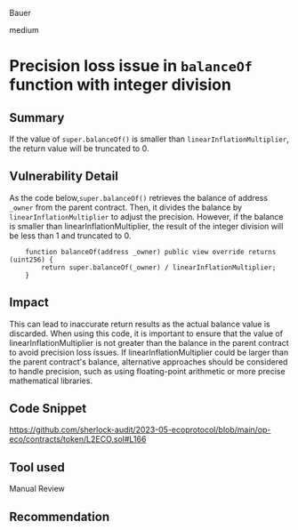 Bauer

medium

# Precision loss issue in `balanceOf` function with integer division

## Summary
If the value of `super.balanceOf()` is smaller than `linearInflationMultiplier`, the return value will be truncated to 0.

## Vulnerability Detail
As the code below,`super.balanceOf()` retrieves the balance of address `_owner` from the parent contract. Then, it divides the balance by `linearInflationMultiplier` to adjust the precision. However, if the balance  is smaller than linearInflationMultiplier, the result of the integer division will be less than 1 and truncated to 0.
```solidity
    function balanceOf(address _owner) public view override returns (uint256) {
        return super.balanceOf(_owner) / linearInflationMultiplier;
    }

```
## Impact
This can lead to inaccurate return results as the actual balance value is discarded. When using this code, it is important to ensure that the value of linearInflationMultiplier is not greater than the balance in the parent contract to avoid precision loss issues. If linearInflationMultiplier could be larger than the parent contract's balance, alternative approaches should be considered to handle precision, such as using floating-point arithmetic or more precise mathematical libraries.

## Code Snippet
https://github.com/sherlock-audit/2023-05-ecoprotocol/blob/main/op-eco/contracts/token/L2ECO.sol#L166
## Tool used

Manual Review

## Recommendation
